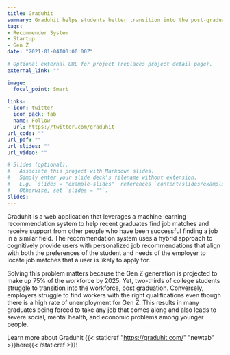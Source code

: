 ```yaml
---
title: Graduhit
summary: Graduhit helps students better transition into the post-graduate workforce, by providing them with personalized job matches.
tags:
- Recommender System
- Startup
- Gen Z
date: "2021-01-04T00:00:00Z"

# Optional external URL for project (replaces project detail page).
external_link: ""

image:
  focal_point: Smart

links:
- icon: twitter
  icon_pack: fab
  name: Follow
  url: https://twitter.com/graduhit
url_code: ""
url_pdf: ""
url_slides: ""
url_video: ""

# Slides (optional).
#   Associate this project with Markdown slides.
#   Simply enter your slide deck's filename without extension.
#   E.g. `slides = "example-slides"` references `content/slides/example-slides.md`.
#   Otherwise, set `slides = ""`.
slides:
---
```


Graduhit is a web application that leverages a machine learning recommendation system to help recent graduates find job matches and receive support from other people who have been successful finding a job in a similar field. The recommendation system uses a hybrid approach to cognitively provide users with personalized job recommendations that align with both the preferences of the student and needs of the employer to locate job matches that a user is likely to apply for.

Solving this problem matters because the Gen Z generation is projected to make up 75% of the workforce by 2025. Yet, two-thirds of college students struggle to transition into the workforce, post graduation. Conversely, employers struggle to find workers with the right qualifications even though there is a high rate of unemployment for Gen Z.  This results in many graduates being forced to take any job that comes along and also leads to severe social, mental health, and economic problems among younger people.

Learn more about Graduhit {{< staticref "https://graduhit.com/" "newtab" >}}here{{< /staticref >}}!
